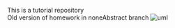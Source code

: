 This is a tutorial repository   
Old version of homework in noneAbstract branch
![uml](http://www.plantuml.com/plantuml/proxy?cache=no&src=https://raw.githubusercontent.com/koval-guk/HomeWork4/master/classDiagram.plantuml)